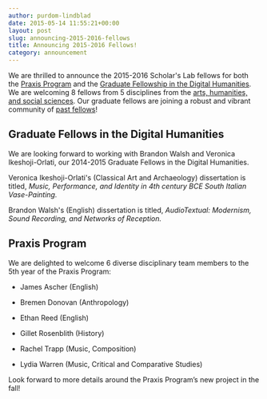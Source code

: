 ```yaml
---
author: purdom-lindblad
date: 2015-05-14 11:55:21+00:00
layout: post
slug: announcing-2015-2016-fellows
title: Announcing 2015-2016 Fellows!
category: announcement
---
```


We are thrilled to announce the 2015-2016 Scholar's Lab fellows for both the [Praxis Program](https://praxis.scholarslab.org/) and the [Graduate Fellowship in the Digital Humanities](http://scholarslab.org/graduate-fellowships/). We are welcoming 8 fellows from 5 disciplines from the [arts, humanities, and social sciences](http://gsas.virginia.edu/). Our graduate fellows are joining a robust and vibrant community of [past fellows](http://scholarslab.org/people/)!










## Graduate Fellows in the Digital Humanities









We are looking forward to working with Brandon Walsh and Veronica Ikeshoji-Orlati, our 2014-2015 Graduate Fellows in the Digital Humanities.

Veronica Ikeshoji-Orlati's (Classical Art and Archaeology) dissertation is titled, _Music, Performance, and Identity in 4th century BCE South Italian Vase-Painting._

Brandon Walsh's (English) dissertation is titled, _AudioTextual: Modernism, Sound Recording, and Networks of Reception._









## Praxis Program







We are delighted to welcome 6 diverse disciplinary team members to the 5th year of the Praxis Program:





	
  * James Ascher (English)

	
  * Bremen Donovan (Anthropology)

	
  * Ethan Reed (English)

	
  * Gillet Rosenblith (History)

	
  * Rachel Trapp (Music, Composition)

	
  * Lydia Warren (Music, Critical and Comparative Studies)




Look forward to more details around the Praxis Program’s new project in the fall!
